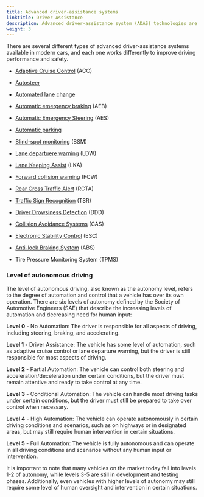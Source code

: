 ```yaml
---
title: Advanced driver-assistance systems
linktitle: Driver Assistance
description: Advanced driver-assistance system (ADAS) technologies are designed to help drivers operate their vehicles more safely and efficiently. EVKX.net gives you details about the different systems in EVs.
weight: 3
---
```

<!-- markdownlint-disable MD033 -->
There are several different types of advanced driver-assistance systems available in modern cars, and each one works differently to improve driving performance and safety.

- [Adaptive Cruise Control](adaptivecruisecontrol) (ACC)
- [Autosteer](autosteer)
- [Automated lane change](automatedlanechange)
- [Automatic emergency braking](automaticemergencybraking) (AEB)
- [Automatic Emergency Steering](automaticemergencysteering) (AES)
- [Automatic parking](automaticparking)
- [Blind-spot monitoring](blindspotmonitoring) (BSM)
- [Lane departuere warning](lanedeparturewarning) (LDW)
- [Lane Keeping Assist](lanekeepingassist) (LKA)
- [Forward collision warning](forwardcollisionwarning) (FCW)
- [Rear Cross Traffic Alert](rearcrosstrafficalert) (RCTA)
- [Traffic Sign Recognition](trafficsignrecognition) (TSR)
- [Driver Drowsiness Detection](driverdrowsinessdetection) (DDD)
- [Collision Avoidance Systems](collisionavoidancesystems) (CAS)
- [Electronic Stability Control](electronicstabilitycontrol) (ESC)
- [Anti-lock Braking System](antilockbrakingsystem) (ABS)

- Tire Pressure Monitoring System (TPMS)

### Level of autonomous driving

The level of autonomous driving, also known as the autonomy level, refers to the degree of automation and control that a vehicle has over its own operation. There are six levels of autonomy defined by the Society of Automotive Engineers (SAE) that describe the increasing levels of automation and decreasing need for human input:

**Level 0** - No Automation: The driver is responsible for all aspects of driving, including steering, braking, and accelerating.

**Level 1** - Driver Assistance: The vehicle has some level of automation, such as adaptive cruise control or lane departure warning, but the driver is still responsible for most aspects of driving.

**Level 2** - Partial Automation: The vehicle can control both steering and acceleration/deceleration under certain conditions, but the driver must remain attentive and ready to take control at any time.

**Level 3** - Conditional Automation: The vehicle can handle most driving tasks under certain conditions, but the driver must still be prepared to take over control when necessary.

**Level 4** - High Automation: The vehicle can operate autonomously in certain driving conditions and scenarios, such as on highways or in designated areas, but may still require human intervention in certain situations.

**Level 5** - Full Automation: The vehicle is fully autonomous and can operate in all driving conditions and scenarios without any human input or intervention.

It is important to note that many vehicles on the market today fall into levels 1-2 of autonomy, while levels 3-5 are still in development and testing phases. Additionally, even vehicles with higher levels of autonomy may still require some level of human oversight and intervention in certain situations.